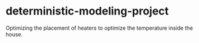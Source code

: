 # deterministic-modeling-project

Optimizing the placement of heaters to optimize the temperature inside the house.
